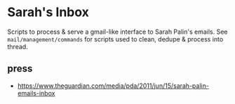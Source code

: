 # Sarah's Inbox

Scripts to process & serve a gmail-like interface to Sarah Palin's emails. See `mail/management/commands` for scripts used to clean, dedupe & process into thread.

## press

- https://www.theguardian.com/media/pda/2011/jun/15/sarah-palin-emails-inbox
